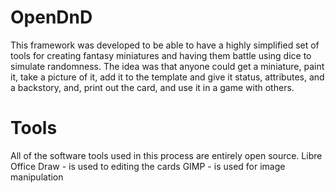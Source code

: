 # OpenDnD
This framework was developed to be able to have a highly simplified set of tools for creating fantasy miniatures and having them battle using dice to simulate randomness. The idea was that anyone could get a miniature, paint it, take a picture of it, add it to the template and give it status, attributes, and a backstory, and, print out the card, and use it in a game with others. 

# Tools
All of the software tools used in this process are entirely open source.
Libre Office Draw - is used to editing the cards
GIMP - is used for image manipulation
